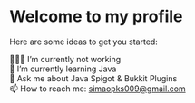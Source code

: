 # Welcome to my profile 

Here are some ideas to get you started:

👨🏻‍💻 I’m currently not working
<br/>
🌱 I’m currently learning Java
<br/>
💬 Ask me about Java Spigot & Bukkit Plugins
<br/>
📫 How to reach me: simaopks009@gmail.com
<br/>
